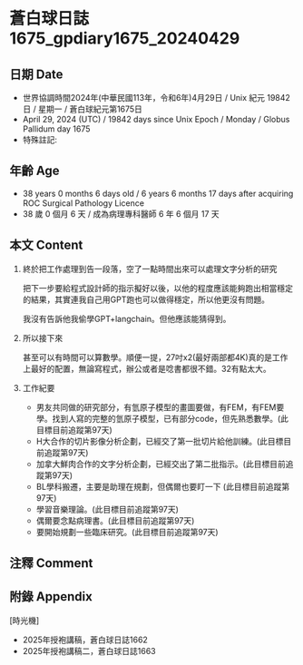 [_metadata_:encoding]: - "utf-8"
[_metadata_:language]: - "zh-Hant-TW"
[_metadata_:fileformat]: - "markdown"
[_metadata_:MIME_type]: - "text/plain"
[_metadata_:markdown_version]: - "commonmark version 0.30"
[_metadata_:markdown_spec]: - "https://spec.commonmark.org/0.30/"

# 蒼白球日誌1675_gpdiary1675_20240429 #

## 日期 Date ##

* 世界協調時間2024年(中華民國113年，令和6年)4月29日 / Unix 紀元 19842 日 / 星期一 / 蒼白球紀元第1675日
* April 29, 2024 (UTC) / 19842 days since Unix Epoch / Monday / Globus Pallidum day 1675
* 特殊註記:

## 年齡 Age ##

* 38 years 0 months 6 days old / 6 years 6 months 17 days after acquiring ROC Surgical Pathology Licence
* 38 歲 0 個月 6 天 / 成為病理專科醫師 6 年 6 個月 17 天

## 本文 Content ##

1. 終於把工作處理到告一段落，空了一點時間出來可以處理文字分析的研究

    把下一步要給程式設計師的指示擬好以後，以他的程度應該能夠跑出相當穩定的結果，其實連我自己用GPT跑也可以做得穩定，所以他更沒有問題。

    我沒有告訴他我偷學GPT+langchain。但他應該能猜得到。

2. 所以接下來

    甚至可以有時間可以算數學。順便一提，27吋x2(最好兩部都4K)真的是工作上最好的配置，無論寫程式，辦公或者是唸書都很不錯。32有點太大。
    
3. 工作紀要

    - 男友共同做的研究部分，有氫原子模型的畫圖要做，有FEM，有FEM要學。找到人寫的完整的氫原子模型，已有部分code，但先熟悉數學。(此目標目前追蹤第97天)
   - H大合作的切片影像分析企劃，已經交了第一批切片給他訓練。(此目標目前追蹤第97天)
   - 加拿大鮮肉合作的文字分析企劃，已經交出了第二批指示。(此目標目前追蹤第97天)
   - BL學科搬遷，主要是助理在規劃，但偶爾也要盯一下 (此目標目前追蹤第97天)
   - 學習音樂理論。(此目標目前追蹤第97天)
   - 偶爾要念點病理書。(此目標目前追蹤第97天)
   - 要開始規劃一些臨床研究。(此目標目前追蹤第97天)


## 注釋 Comment ##


## 附錄 Appendix ##
[時光機]
- 2025年授袍講稿，蒼白球日誌1662
- 2025年授袍講稿二，蒼白球日誌1663
